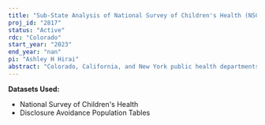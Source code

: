 ```yaml
---
title: "Sub-State Analysis of National Survey of Children's Health (NSCH) Oversamples for State and Local Public Health Planning & Assessment"
proj_id: "2817"
status: "Active"
rdc: "Colorado"
start_year: "2023"
end_year: "nan"
pi: "Ashley H Hirai"
abstract: "Colorado, California, and New York public health departments have sponsored oversamples of each state's public health regions in the 2020-2024 National Survey of Children's Health (NSCH). This project leverages these oversamples to produce prevalence estimates of the physical, mental, and emotional health of each state's children by region and other relevant social characteristics. The results of these estimates will be used by local public health agencies to focus resources for public health interventions, awareness campaigns, and healthcare services where they are needed most to support the health of young people in each state."
---
```


**Datasets Used:**

  - National Survey of Children's Health 
  - Disclosure Avoidance Population Tables 

